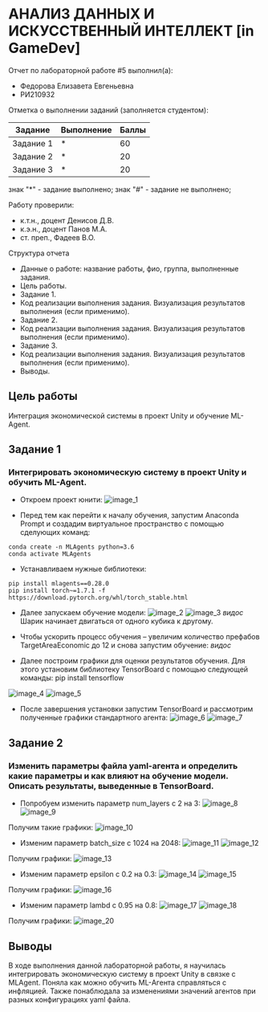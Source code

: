 # АНАЛИЗ ДАННЫХ И ИСКУССТВЕННЫЙ ИНТЕЛЛЕКТ [in GameDev]
Отчет по лабораторной работе #5 выполнил(а):
- Федорова Елизавета Евгеньевна
- РИ210932

Отметка о выполнении заданий (заполняется студентом):

| Задание | Выполнение | Баллы |
| ------ | ------ | ------ |
| Задание 1 | * | 60 |
| Задание 2 | * | 20 |
| Задание 3 | * | 20 |

знак "*" - задание выполнено; знак "#" - задание не выполнено;

Работу проверили:
- к.т.н., доцент Денисов Д.В.
- к.э.н., доцент Панов М.А.
- ст. преп., Фадеев В.О.

Структура отчета

- Данные о работе: название работы, фио, группа, выполненные задания.
- Цель работы.
- Задание 1.
- Код реализации выполнения задания. Визуализация результатов выполнения (если применимо).
- Задание 2.
- Код реализации выполнения задания. Визуализация результатов выполнения (если применимо).
- Задание 3.
- Код реализации выполнения задания. Визуализация результатов выполнения (если применимо).
- Выводы.

## Цель работы
Интеграция экономической системы в проект Unity и обучение ML-Agent. 

## Задание 1
### Интегрировать экономическую систему в проект Unity и обучить ML-Agent.

- Откроем проект юнити:
![image_1](https://user-images.githubusercontent.com/103308669/204274064-7e609ffa-1742-44d3-a5f2-ad2fe304e5ac.png)

- Перед тем как перейти к началу обучения, запустим Anaconda Prompt и создадим виртуальное пространство с помощью сделующих команд:
```
conda create -n MLAgents python=3.6
conda activate MLAgents
```

- Устанавливаем нужные библиотеки:
```
pip install mlagents==0.28.0
pip install torch~=1.7.1 -f https://download.pytorch.org/whl/torch_stable.html
```

- Далее запускаем обучение модели:
![image_2](https://user-images.githubusercontent.com/103308669/204274918-837ff851-3805-414b-944d-0545a223cb25.png)
![image_3](https://user-images.githubusercontent.com/103308669/204274944-506fe9d9-d66a-40f8-bf8e-e0a58f3cb221.png)
*видос*
Шарик начинает двигаться от одного кубика к другому.

- Чтобы ускорить процесс обучения – увеличим количество префабов TargetAreaEconomic до 12 и снова запустим обучение:
*видос*

- Далее построим графики для оценки результатов обучения. Для этого установим библиотеку TensorBoard с помощью следующей команды:
pip install tensorflow

![image_4](https://user-images.githubusercontent.com/103308669/204275932-3d54dae5-3892-4202-b163-dd6c58e2b79e.png)
![image_5](https://user-images.githubusercontent.com/103308669/204275968-54fafe7f-761f-4b71-b250-5a31d7b259ba.png)

- После завершения установки запустим TensorBoard и рассмотрим полученные графики стандартного агента:
![image_6](https://user-images.githubusercontent.com/103308669/204276023-8af189e6-118f-4435-988a-fd7727484f35.png)
![image_7](https://user-images.githubusercontent.com/103308669/204276045-8c6aa36e-d6b3-44c4-b1ac-42412c32ed61.png)


## Задание 2
### Изменить параметры файла yaml-агента и определить какие параметры и как влияют на обучение модели. Описать результаты, выведенные в TensorBoard.
- Попробуем изменить параметр num_layers с 2 на 3:
![image_8](https://user-images.githubusercontent.com/103308669/204276765-e8fc8c50-9182-4aab-924e-116875f858ac.png)
![image_9](https://user-images.githubusercontent.com/103308669/204276789-a8fc364a-4a31-4298-b743-c8a185f49ad4.png)

Получим такие графики: 
![image_10](https://user-images.githubusercontent.com/103308669/204276865-43d751a2-b9b0-4a73-b412-48fa62e2fc76.png)

- Изменим параметр batch_size с 1024 на 2048:
![image_11](https://user-images.githubusercontent.com/103308669/204276962-a6d9ce9b-0a32-4a9b-b3d4-91cd524ba581.png)
![image_12](https://user-images.githubusercontent.com/103308669/204276994-d04f85d7-2909-4d02-8af9-f11322f2c13b.png)

Получим графики:
![image_13](https://user-images.githubusercontent.com/103308669/204277035-27aeb253-b186-43f0-99c2-08dc8d82db01.png)

- Изменим параметр epsilon с 0.2 на 0.3:
![image_14](https://user-images.githubusercontent.com/103308669/204277158-25ef01eb-27d3-41d0-8517-f89b1dc7b8a3.png)
![image_15](https://user-images.githubusercontent.com/103308669/204277186-0009d7b1-f422-4195-9da7-67fb2bfe9879.png)

Получим графики:
![image_16](https://user-images.githubusercontent.com/103308669/204277237-ead67d96-1296-493b-8489-86133fd8a419.png)

- Изменим параметр lambd с 0.95 на 0.8:
![image_17](https://user-images.githubusercontent.com/103308669/204277329-9b15186c-5900-414d-8741-5d749c455a6c.png)
![image_18](https://user-images.githubusercontent.com/103308669/204277343-a9e06a55-0049-4edd-a18a-44d1bcb3dbad.png)

Получим графики: 
![image_20](https://user-images.githubusercontent.com/103308669/204277455-12c342f8-2bc5-4464-b1a7-4bbdc7549af4.png)



## Выводы

В ходе выполнения данной лабораторной работы, я научилась интегрировать экономическую систему в проект Unity в связке с MLAgent. Поняла как можно обучить ML-Агента справляться с инфляцией. Также понаблюдала за изменениями значений агентов при разных конфигурациях yaml файла.
